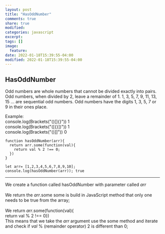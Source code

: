 ```yaml
---
layout: post
title: "HasOddNumber"
comments: true
share: true
modified:
categories: javascript
excerpt:
tags: []
image:
  feature:
date: 2022-01-18T15:39:55-04:00
modified: 2022-01-18T15:39:55-04:00
---
```


## HasOddNumber

Odd numbers are whole numbers that cannot be divided exactly into pairs. Odd numbers, when divided by 2, leave a remainder of 1. 1, 3, 5, 7, 9, 11, 13, 15 … are sequential odd numbers. Odd numbers have the digits 1, 3, 5, 7 or 9 in their ones place.

Example:<br>
console.log(Brackets("()[]()[]{}")) 1 <br>
console.log(Brackets("([{}])")) 1 <br>
console.log(Brackets("()]]"))  0 <br>




~~~
function hasOddNumber(arr){
  return arr.some(function(val){
    return val % 2 !== 0;
  })
}

let arr= [1,2,3,4,5,6,7,8,9,10];
console.log(hasOddNumber(arr)); true

~~~
___
We create a function called hasOddNumber with parameter called *arr* 
<br><br>
We return the *arr*.some some is build in JavaScript method that only one needs to be true from the array;
<br><br>
We return *arr*.some(function(val){ <br> 
  return val %  2 !== 0}) <br>
This means that we take the *arr* argument use the some method and iterate and check if *val* % (remainder operator) 2 is different than 0;<br>
<br><br>
